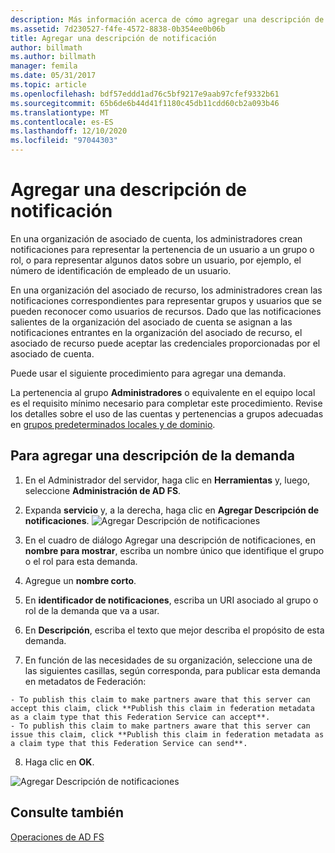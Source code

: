 ```yaml
---
description: Más información acerca de cómo agregar una descripción de notificaciones
ms.assetid: 7d230527-f4fe-4572-8838-0b354ee0b06b
title: Agregar una descripción de notificación
author: billmath
ms.author: billmath
manager: femila
ms.date: 05/31/2017
ms.topic: article
ms.openlocfilehash: bdf57eddd1ad76c5bf9217e9aab97cfef9332b61
ms.sourcegitcommit: 65b6de6b44d41f1180c45db11cdd60cb2a093b46
ms.translationtype: MT
ms.contentlocale: es-ES
ms.lasthandoff: 12/10/2020
ms.locfileid: "97044303"
---
```

# <a name="add-a-claim-description"></a>Agregar una descripción de notificación


En una organización de asociado de cuenta, los administradores crean notificaciones para representar la pertenencia de un usuario a un grupo o rol, o para representar algunos datos sobre un usuario, por ejemplo, el número de identificación de empleado de un usuario.

En una organización del asociado de recurso, los administradores crean las notificaciones correspondientes para representar grupos y usuarios que se pueden reconocer como usuarios de recursos. Dado que las notificaciones salientes de la organización del asociado de cuenta se asignan a las notificaciones entrantes en la organización del asociado de recurso, el asociado de recurso puede aceptar las credenciales proporcionadas por el asociado de cuenta.

Puede usar el siguiente procedimiento para agregar una demanda.

La pertenencia al grupo **Administradores** o equivalente en el equipo local es el requisito mínimo necesario para completar este procedimiento.  Revise los detalles sobre el uso de las cuentas y pertenencias a grupos adecuadas en [grupos predeterminados locales y de dominio](https://go.microsoft.com/fwlink/?LinkId=83477).

## <a name="to-add-a-claim-description"></a>Para agregar una descripción de la demanda

1. En el Administrador del servidor, haga clic en **Herramientas** y, luego, seleccione **Administración de AD FS**.

2. Expanda **servicio** y, a la derecha, haga clic en **Agregar Descripción de notificaciones**.
   ![Agregar Descripción de notificaciones](media/Add-a-Claim-Description/claimdesc1.png)

3. En el cuadro de diálogo Agregar una descripción de notificaciones, en **nombre para mostrar**, escriba un nombre único que identifique el grupo o el rol para esta demanda.

4. Agregue un **nombre corto**.

5. En **identificador de notificaciones**, escriba un URI asociado al grupo o rol de la demanda que va a usar.

6. En **Descripción**, escriba el texto que mejor describa el propósito de esta demanda.

7. En función de las necesidades de su organización, seleccione una de las siguientes casillas, según corresponda, para publicar esta demanda en metadatos de Federación:


~~~
- To publish this claim to make partners aware that this server can accept this claim, click **Publish this claim in federation metadata as a claim type that this Federation Service can accept**.
- To publish this claim to make partners aware that this server can issue this claim, click **Publish this claim in federation metadata as a claim type that this Federation Service can send**.
~~~

8. Haga clic en **OK**.

![Agregar Descripción de notificaciones](media/Add-a-Claim-Description/claimdesc2.png)


## <a name="see-also"></a>Consulte también
[Operaciones de AD FS](../ad-fs-operations.md)
